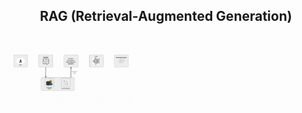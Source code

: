<h2 align="center">RAG (Retrieval-Augmented Generation) </h2>
<p align="center"></p>
<img src="image.gif" alt="Logo" width="200"/>
